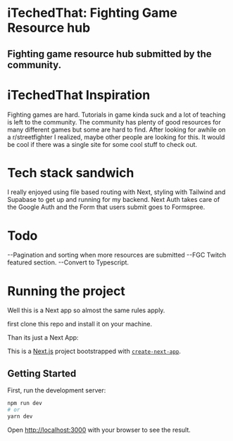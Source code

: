 # iTechedThat: Fighting Game Resource hub
## Fighting game resource hub submitted by the community.

# iTechedThat Inspiration
Fighting games are hard. Tutorials in game kinda suck and a lot of teaching is left to the community.
The community has plenty of good resources for many different games but some are hard to find.
After looking for awhile on a r/streetfighter I realized, maybe other people are looking for this. It
would be cool if there was a single site for some cool stuff to check out.

# Tech stack sandwich
I really enjoyed using file based routing with Next, styling with Tailwind and Supabase to get up and running for my backend. Next Auth takes care of the Google Auth and the Form that users submit goes to Formspree.

# Todo
--Pagination and sorting when more resources are submitted
--FGC Twitch featured section.
--Convert to Typescript.

# Running the project
Well this is a Next app so almost the same rules apply.

first clone this repo and install it on your machine.

Than its just a Next App:

This is a [Next.js](https://nextjs.org/) project bootstrapped with [`create-next-app`](https://github.com/vercel/next.js/tree/canary/packages/create-next-app).

## Getting Started

First, run the development server:

```bash
npm run dev
# or
yarn dev
```

Open [http://localhost:3000](http://localhost:3000) with your browser to see the result.
